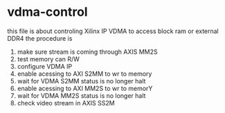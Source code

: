 # vdma-control
this file is about controling Xilinx IP VDMA to access block ram or external DDR4 
the procedure is 
1. make sure stream is coming through AXIS MM2S
2. test memory can R/W 
3. configure VDMA IP 
4. enable acessing to AXI S2MM to wr to memory
5. wait for VDMA S2MM status is no longer halt
6. enable acessing to AXI MM2S to wr to memorY
7. wait for VDMA MM2S status is no longer halt
8. check video stream in AXIS SS2M
